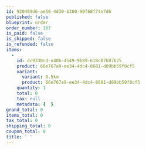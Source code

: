 ```yaml
---
id: 920499d6-ae56-4d30-b300-90f68f74e7d6
published: false
blueprint: order
order_number: 167
is_paid: false
is_shipped: false
is_refunded: false
items:
  -
    id: dc9330cd-e40b-4549-9b89-618c87b87b75
    product: 66e767a9-ee34-4dc4-8681-d09bb59f0cf5
    variant:
      variant: 6.5km
      product: 66e767a9-ee34-4dc4-8681-d09bb59f0cf5
    quantity: 1
    total: 0
    tax: null
    metadata: {  }
grand_total: 0
items_total: 0
tax_total: 0
shipping_total: 0
coupon_total: 0
title: ' '
---
```

